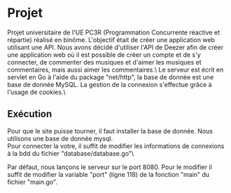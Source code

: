 # Projet
Projet universitaire de l'UE PC3R (Programmation Concurrente réactive et répartie) réalisé en binôme.
L'objectif était de créer une application web utilisant une API. Nous avons décidé d'utiliser l'API de Deezer afin de créer une application web où il est possible de créer un compte et de s'y connecter, de commenter des musiques et d'aimer les musiques et commentaires, mais aussi aimer les commentaires.\ Le serveur est écrit en servlet en Go à l'aide du package "net/http", la base de donnée est une base de donnée MySQL. La gestion de la connexion s'effectue grâce à l'usage de cookies.\

## Exécution
Pour que le site puisse tourner, il faut installer la base de donnée. Nous utilisons une base de donnée mysql.\
Pour connecter la votre, il suffit de modifier les informations de connexions à la bdd du fichier "database/database.go"\

Par défaut, nous lançons le serveur sur le port 8080. Pour le modifier il suffit de modifier la variable "port" (ligne 118) de la fonction "main" du fichier "main.go".
